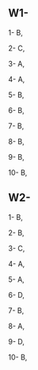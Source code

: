 ## W1-
1- B,

2- C,

3- A,

4- A,

5- B,

6- B,

7- B,

8- B,

9- B,

10- B,


## W2-

1- B,

2- B,

3- C,

4- A,

5- A,

6- D,

7- B,

8- A,

9- D,

10- B,
